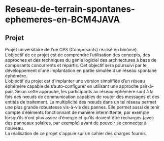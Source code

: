 # Reseau-de-terrain-spontanes-ephemeres-en-BCM4JAVA

## Projet
Projet universitaire de l'ue CPS (Composants) réalisé en binôme).\
L’objectif de ce projet est de comprendre l’utilisation des concepts, des approches et des techniques du génie logiciel des architectures à base de composants concurrents et répartis. Cet objectif sera poursuivi par le développement d’une implantation en partie simulée d’un réseau spontané éphémère.\
L’objectif du projet est d’implanter une version simplifiée d’un réseau éphémère capable de s’auto-configurer en utilisant une approche pair-à-pair. Selon cette approche, les participants au réseau éphémère sont à la fois des nœuds de communication capables de router des messages et des entités de traitement. La multiplicité des nœuds dans un tel réseau permet une plus grande robustesse vis-à-vis des pannes. Elle permet aussi de tenir compte d’éléments fonctionnant de manière intermittente, par exemple lorsqu’ils n’ont plus assez d’énergie et qu’ils doivent être rechargés (avec des panneaux solaires, par exemple) avant de pouvoir se connecter à nouveau.\
La réalisation de ce projet s'appuie sur un cahier des charges fournis.
